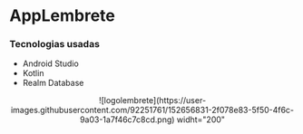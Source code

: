 # AppLembrete


### Tecnologias usadas
* Android Studio
* Kotlin
* Realm Database

<div align="center">
![logolembrete](https://user-images.githubusercontent.com/92251761/152656831-2f078e83-5f50-4f6c-9a03-1a7f46c7c8cd.png) widht="200"
</div>
